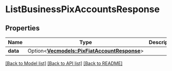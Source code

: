 # ListBusinessPixAccountsResponse

## Properties

Name | Type | Description | Notes
------------ | ------------- | ------------- | -------------
**data** | Option<[**Vec<models::PixFiatAccountResponse>**](PixFiatAccountResponse.md)> |  | [optional]

[[Back to Model list]](../README.md#documentation-for-models) [[Back to API list]](../README.md#documentation-for-api-endpoints) [[Back to README]](../README.md)


